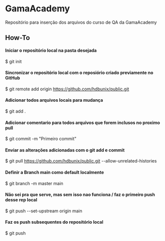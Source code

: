 # GamaAcademy
Repositório para inserção dos arquivos do curso de QA da GamaAcademy

## How-To
#### Iniciar o repositório local na pasta desejada
$ git init
#### Sincronizar o repositório local com o reposiório criado previamente no GitHub
$ git remote add origin https://github.com/hdbunix/public.git
#### Adicionar todos arquivos locais para mudança
$ git add .
#### Adicionar comentario para todos arquivos que forem inclusos no proximo pull
$ git commit -m "Primeiro commit"
#### Enviar as alterações adicionadas com o git add e commit
$ git pull https://github.com/hdbunix/public.git --allow-unrelated-histories
#### Definir a Branch main como default localmente
$ git branch -m master main
#### Não sei pra que serve, mas sem isso nao funciona / faz o primeiro push desse rep local
$ git push --set-upstream origin main
#### Faz os push subsequentes do repositório local
$ git push